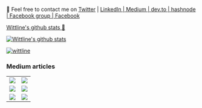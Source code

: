 :email: Feel free to contact me on <a href="https://twitter.com/RamsesCoraspe" target="_blank">Twitter</a> | <a href="https://www.linkedin.com/in/ramsescoraspe/" target="_blank" >LinkedIn | <a href="https://coraspe-ramses.medium.com/" target="_blank" >Medium | <a href="https://dev.to/ramsescoraspe" target="_blank" >dev.to | <a href="https://hashnode.com/@ramsescoraspe" target="_blank" >hashnode | <a href="https://www.facebook.com/groups/debddsml/" target="_blank" >Facebook group | <a href="https://facebook.com/ramsescoraspe" target="_blank" > Facebook 

Wittline's github stats 👋

![Wittline's github stats](https://github-readme-stats.vercel.app/api?username=wittline&count_private=true&theme=default&show_icons=true&include_all_commits=true)
 <a target="_blank" href="https://github-readme-medium-recent-article.vercel.app/medium/@coraspe-ramses/3">
 
[![wittline](https://komarev.com/ghpvc/?username=wittline)](https://github.com/Wittline/)
 
 
### Medium articles
| | |
|:-------------------------:|:-------------------------:|
|<a target="_blank" href="https://github-readme-medium-recent-article.vercel.app/medium/@coraspe-ramses/1"><img src="https://github-readme-medium-recent-article.vercel.app/medium/@coraspe-ramses/1" >|<a target="_blank" href="https://github-readme-medium-recent-article.vercel.app/medium/@coraspe-ramses/2"><img src="https://github-readme-medium-recent-article.vercel.app/medium/@coraspe-ramses/2">
|<a target="_blank" href="https://github-readme-medium-recent-article.vercel.app/medium/@coraspe-ramses/3"><img src="https://github-readme-medium-recent-article.vercel.app/medium/@coraspe-ramses/3">|<a target="_blank" href="https://github-readme-medium-recent-article.vercel.app/medium/@coraspe-ramses/4"><img src="https://github-readme-medium-recent-article.vercel.app/medium/@coraspe-ramses/4">
|<a target="_blank" href="https://github-readme-medium-recent-article.vercel.app/medium/@coraspe-ramses/5"><img src="https://github-readme-medium-recent-article.vercel.app/medium/@coraspe-ramses/5">|<a target="_blank" href="https://github-readme-medium-recent-article.vercel.app/medium/@coraspe-ramses/6"><img src="https://github-readme-medium-recent-article.vercel.app/medium/@coraspe-ramses/6">|| 


<!--
**Wittline/Wittline** is a ✨ _special_ ✨ repository because its `README.md` (this file) appears on your GitHub profile.

Here are some ideas to get you started:

- 🔭 I’m currently working on ...
- 🌱 I’m currently learning ...
- 👯 I’m looking to collaborate on ...
- 🤔 I’m looking for help with ...
- 💬 Ask me about ...
- 📫 How to reach me: ...
- 😄 Pronouns: ...
- ⚡ Fun fact: ...
-->
